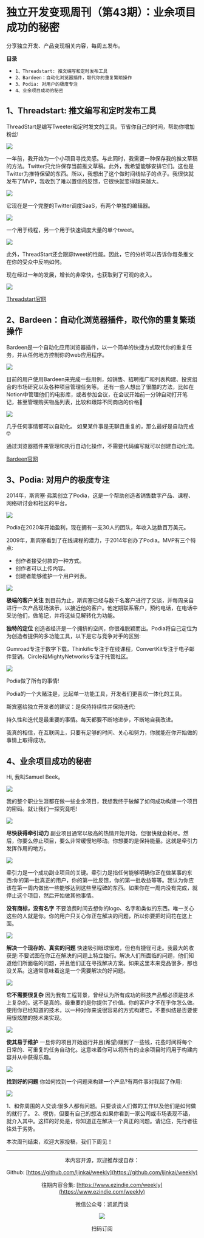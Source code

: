 # 独立开发变现周刊（第43期）：业余项目成功的秘密

分享独立开发、产品变现相关内容，每周五发布。

**目录**
- `1、Threadstart: 推文编写和定时发布工具`
- `2、Bardeen：自动化浏览器插件，取代你的重复繁琐操作`
- `3、Podia: 对用户的极度专注`
- `4、业余项目成功的秘密`

## 1、Threadstart: 推文编写和定时发布工具

ThreadStart是编写Tweeter和定时发文的工具。节省你自己的时间，帮助你增加粉丝!

![](https://snimg.jamyido.top/large/e6c9d24egy1gzowsktrcjj20sy0hy768.jpg)

一年前，我开始为一个小项目寻找灵感。与此同时，我需要一种保存我的推文草稿的方法。Twitter只允许保存当前推文草稿。此外，我希望能够安排它们。这也是Twitter为推特保留的东西。所以，我想出了这个做时间线帖子的点子。我很快就发布了MVP，我收到了难以置信的反馈，它很快就变得越来越大。

![](https://snimg.jamyido.top/large/e6c9d24egy1gzowsoyctej20is0akmxx.jpg)

它现在是一个完整的Twitter调度SaaS，有两个单独的编辑器。

![](https://snimg.jamyido.top/large/e6c9d24egy1gzowsotobtj20hn0akt9b.jpg)

一个用于线程，另一个用于快速调度大量的单个tweet。

![](https://snimg.jamyido.top/large/e6c9d24egy1gzowsol73vj20hn0ak3z9.jpg)

此外，ThreadStart还会跟踪tweet的性能。因此，它的分析可以告诉你每条推文在你的受众中反响如何。

现在经过一年的发展，增长的非常快，也获取到了可观的收入。

![](https://snimg.jamyido.top/large/e6c9d24egy1gzowsoc682j20iw0bbwf4.jpg)

[Threadstart官网](https://threadstart.io/)

## 2、Bardeen：自动化浏览器插件，取代你的重复繁琐操作

Bardeen是一个自动化应用浏览器插件，以一个简单的快捷方式取代你的重复任务，并从任何地方控制你的web应用程序。

![](https://snimg.jamyido.top/large/e6c9d24egy1gzowso3ir2j20za0l4wgy.jpg)

目前的用户使用Bardeen来完成一些用例，如销售、招聘推广和列表构建、投资组合的市场研究以及各种项目管理任务等。
还有一些人想出了很酷的方法，比如在Notion中管理他们的电影库，或者参加会议，在会议开始前一分钟自动打开笔记，甚至管理购买物品列表，比较和跟踪不同商店的价格🌱

![](https://snimg.jamyido.top/large/e6c9d24egy1gzowsnwbypj20za0l4gnm.jpg)

几乎任何事情都可以自动化。
如果某件事是无聊且重复的，那么最好是自动完成🤓

通过浏览器插件来管理和执行自动化操作，不需要代码编写就可以创建自动化流。

[Bardeen官网](https://www.bardeen.ai/)

## 3、Podia: 对用户的极度专注

2014年，斯宾塞·弗莱创立了Podia，这是一个帮助创造者销售数字产品、课程、网络研讨会和社区的平台。

![](https://snimg.jamyido.top/large/e6c9d24egy1gzowsnq3lmj20b40b4mxn.jpg)

Podia在2020年开始盈利，现在拥有一支30人的团队，年收入达数百万美元。

2009年，斯宾塞看到了在线课程的潜力，于2014年创办了Podia。MVP有三个特点:

- 创作者接受付款的一种方式。
- 创作者可以上传内容。
- 创建者能够维护一个用户列表。

![](https://snimg.jamyido.top/large/e6c9d24egy1gzowsndas3j212w0goq62.jpg)

**极端的客户关注**
到目前为止，斯宾塞已经与数千名客户进行了交谈，并每周亲自进行一次产品现场演示，以接近他的客户。他定期联系客户，预约电话，在电话中采访他们，做笔记，并将这些见解转化为功能。

**独特的定位**
创造者经济是一个拥挤的空间，你很难脱颖而出。Podia将自己定位为为创造者提供的多功能工具，以下是它与竞争对手的区别:

Gumroad专注于数字下载，Thinkific专注于在线课程，ConvertKit专注于电子邮件营销。Circle和MightyNetworks专注于托管社区。

![](https://snimg.jamyido.top/large/e6c9d24egy1gzowsn5ahyj21sk0son09.jpg)

Podia做了所有的事情!

Podia的一个大赌注是，比起单一功能工具，开发者们更喜欢一体化的工具。

斯宾塞给独立开发者的建议：是保持持续性并保持迭代:

持久性和迭代是最重要的事情。每天都要不断地进步，不断地自我改进。

我真的相信，在互联网上，只要有足够的时间、关心和努力，你就能在你开始做的事情上取得成功。

## 4、业余项目成功的秘密

Hi, 我叫Samuel Beek。

![](https://snimg.jamyido.top/large/e6c9d24egy1gzowsmur0ij20dw0ib758.jpg)

我的整个职业生涯都在做一些业余项目，我想我终于破解了如何成功构建一个项目的密码。就让我们一探究竟吧!

![](https://snimg.jamyido.top/large/e6c9d24egy1gzowsmmoqlj21340s6whg.jpg)

**尽快获得牵引动力**
副业项目通常以极高的热情开始开始，但很快就会耗尽。然后，你要么停止项目，要么非常缓慢地移动。你想要的是保持能量。这就是牵引力发挥作用的地方。

![](https://snimg.jamyido.top/large/e6c9d24egy1gzowsmba1jj20hs0cmdg9.jpg)

牵引力是一个成功副业项目的关键。牵引力是指任何能够明确你正在做某事的东西:你的第一批真正的用户，你的第一批反馈，你的第一批收益等等。我认为你应该在第一周内做出一些能够达到这些里程碑的东西。如果你在一周内没有完成，就停止这个项目，然后开始做其他事情。

**没有商标，没有名字**
不要浪费时间去想你的logo、名字和类似的东西。唯一关心这些的人就是你。你的用户只关心你正在解决的问题，所以你要把时间花在这上面。

![](https://snimg.jamyido.top/large/e6c9d24egy1gzowslyc8zj209q09q0tr.jpg)

**解决一个现存的、真实的问题**
快速吸引眼球很难，但也有捷径可走。我最大的收获是:不要试图在你正在解决的问题上特立独行。解决人们所面临的问题，他们知道他们所面临的问题，并且他们正在寻找解决方案。如果这里本来竞品很多，那也没关系。这通常意味着这是一个需要解决的好问题。

![](https://snimg.jamyido.top/large/e6c9d24egy1gzowslq0lxj20tu0jywgb.jpg)

**它不需要很复杂**
因为我有工程背景，曾经认为所有成功的科技产品都必须是技术上复杂的。这不是真的。最重要的是你提供了价值。你的客户才不在乎你怎么做。使用你已经知道的技术，以一种对你来说很容易的方式构建它。不要纠结是否要使用很炫酷的技术来实现。

![](https://snimg.jamyido.top/large/e6c9d24egy1gzowsletogj20yu0het9a.jpg)

**使其易于维护**
一旦你的项目开始运行并且(希望)赚到了一些钱，花些时间将每个日常的、可重复的任务自动化。这意味着你可以将所有的业余项目时间用于构建内容并从中获得乐趣。

![](https://snimg.jamyido.top/large/e6c9d24egy1gzowsl7z8gj20m90b5755.jpg)

**找到好的问题**
你如何找到一个问题来构建一个产品?有两件事对我起了作用:

![](https://snimg.jamyido.top/large/e6c9d24egy1gzowsl2j45j20dm07mjrm.jpg)

1、和你周围的人交谈:很多人都有问题。只要谈谈人们做的工作以及他们是如何做的就行了。
2、模仿，但要有自己的想法:如果你看到一家公司或市场表现不错，就介入其中。这样的好处是，你知道正在解决一个真正的问题。请记住，先行者往往处于劣势。

本次周刊结束，欢迎大家投稿，我们下周见！

---
<center>
本内容开源，欢迎推荐或自荐：

Github: [https://github.com/ljinkai/weekly](https://github.com/ljinkai/weekly)

往期内容合集: [https://www.ezindie.com/weekly](https://www.ezindie.com/weekly)

微信公众号：凯凯而谈

![](http://qiniu.gafata.com/2019-03-17-web-bear.jpg?imageView2/2/w/200)

扫码订阅
</center>